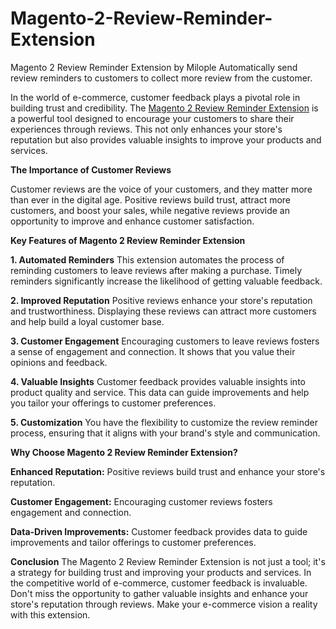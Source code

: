 # Magento-2-Review-Reminder-Extension
Magento 2 Review Reminder Extension by Milople Automatically send review reminders to customers to collect more review from the customer.

In the world of e-commerce, customer feedback plays a pivotal role in building trust and credibility. The [Magento 2 Review Reminder Extension](https://www.milople.com/magento-2-review-reminder.html) is a powerful tool designed to encourage your customers to share their experiences through reviews. This not only enhances your store's reputation but also provides valuable insights to improve your products and services.

**The Importance of Customer Reviews**

Customer reviews are the voice of your customers, and they matter more than ever in the digital age. Positive reviews build trust, attract more customers, and boost your sales, while negative reviews provide an opportunity to improve and enhance customer satisfaction.

**Key Features of Magento 2 Review Reminder Extension**

**1. Automated Reminders**
This extension automates the process of reminding customers to leave reviews after making a purchase. Timely reminders significantly increase the likelihood of getting valuable feedback.

**2. Improved Reputation**
Positive reviews enhance your store's reputation and trustworthiness. Displaying these reviews can attract more customers and help build a loyal customer base.

**3. Customer Engagement**
Encouraging customers to leave reviews fosters a sense of engagement and connection. It shows that you value their opinions and feedback.

**4. Valuable Insights**
Customer feedback provides valuable insights into product quality and service. This data can guide improvements and help you tailor your offerings to customer preferences.

**5. Customization**
You have the flexibility to customize the review reminder process, ensuring that it aligns with your brand's style and communication.

**Why Choose Magento 2 Review Reminder Extension?**

**Enhanced Reputation:** Positive reviews build trust and enhance your store's reputation.

**Customer Engagement:** Encouraging customer reviews fosters engagement and connection.

**Data-Driven Improvements:** Customer feedback provides data to guide improvements and tailor offerings to customer preferences.

**Conclusion**
The Magento 2 Review Reminder Extension is not just a tool; it's a strategy for building trust and improving your products and services. In the competitive world of e-commerce, customer feedback is invaluable. Don't miss the opportunity to gather valuable insights and enhance your store's reputation through reviews. Make your e-commerce vision a reality with this extension.
